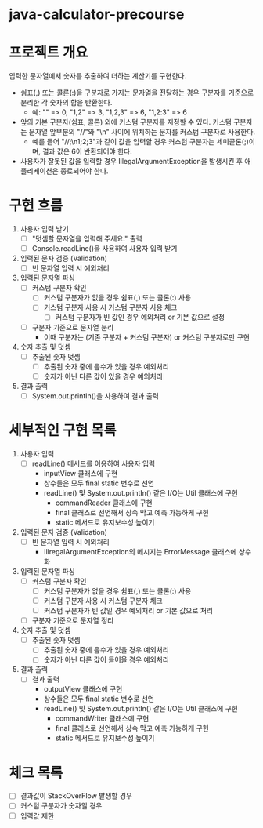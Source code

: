 # java-calculator-precourse

# 프로젝트 개요

입력한 문자열에서 숫자를 추출하여 더하는 계산기를 구현한다.

- 쉼표(,) 또는 콜론(:)을 구분자로 가지는 문자열을 전달하는 경우 구분자를 기준으로 분리한 각 숫자의 합을 반환한다.
  - 예: "" => 0, "1,2" => 3, "1,2,3" => 6, "1,2:3" => 6
- 앞의 기본 구분자(쉼표, 콜론) 외에 커스텀 구분자를 지정할 수 있다. 커스텀 구분자는 문자열 앞부분의 "//"와 "\n" 사이에 위치하는 문자를 커스텀 구분자로 사용한다.
  - 예를 들어 "//;\n1;2;3"과 같이 값을 입력할 경우 커스텀 구분자는 세미콜론(;)이며, 결과 값은 6이 반환되어야 한다.
- 사용자가 잘못된 값을 입력할 경우 IllegalArgumentException을 발생시킨 후 애플리케이션은 종료되어야 한다.


# 구현 흐름

1. 사용자 입력 받기
    - [ ] "덧셈할 문자열을 입력해 주세요." 출력
    - [ ] Console.readLine()을 사용하여 사용자 입력 받기
2. 입력된 문자 검증 (Validation)
    - [ ] 빈 문자열 입력 시 예외처리
3. 입력된 문자열 파싱
    - [ ] 커스텀 구분자 확인
        - [ ] 커스텀 구분자가 없을 경우 쉼표(,) 또는 콜론(:) 사용
        - [ ] 커스텀 구분자 사용 시 커스텀 구분자 사용 체크
            - [ ] 커스텀 구분자가 빈 값인 경우 예외처리 or 기본 값으로 설정
    - [ ] 구분자 기준으로 문자열 분리
        - 이때 구분자는 (기존 구분자 + 커스텀 구분자) or 커스텀 구분자로만 구현
4. 숫자 추출 및 덧셈
    - [ ] 추출된 숫자 덧셈
        - [ ] 추출된 숫자 중에 음수가 있을 경우 예외처리
        - [ ] 숫자가 아닌 다른 값이 있을 경우 예외처리
5. 결과 출력
    - [ ] System.out.printIn()을 사용하여 결과 출력

# 세부적인 구현 목록

1. 사용자 입력
    - [ ] readLine() 메서드를 이용하여 사용자 입력
        - inputView 클래스에 구현
        - 상수들은 모두 final static 변수로 선언
        - readLine() 및 System.out.printIn() 같은 I/O는 Util 클래스에 구현
            - commandReader 클래스에 구현
            - final 클래스로 선언해서 상속 막고 예측 가능하게 구현
            - static 메서드로 유지보수성 높이기
2. 입력된 문자 검증 (Validation)
    - [ ] 빈 문자열 입력 시 예외처리
        - IllregalArgumentException의 메시지는 ErrorMessage 클래스에 상수화
3. 입력된 문자열 파싱
    - [ ] 커스텀 구분자 확인
        - [ ] 커스텀 구분자가 없을 경우 쉼표(,) 또는 콜론(:) 사용
        - [ ] 커스텀 구분자 사용 시 커스텀 구분자 체크
        - [ ] 커스텀 구분자가 빈 값일 경우 예외처리 or 기본 값으로 처리
    - [ ] 구분자 기준으로 문자열 정리
4. 숫자 추출 및 덧셈
    - [ ] 추출된 숫자 덧셈
        - [ ] 추출된 숫자 중에 음수가 있을 경우 예외처리
        - [ ] 숫자가 아닌 다른 값이 들어올 경우 예외처리
5. 결과 출력
    - [ ] 결과 출력
        - outputView 클래스에 구현
        - 상수들은 모두 final static 변수로 선언
        - readLine() 및 System.out.printIn() 같은 I/O는 Util 클래스에 구현
            - commandWriter 클래스에 구현
            - final 클래스로 선언해서 상속 막고 예측 가능하게 구현
            - static 메서드로 유지보수성 높이기
    

# 체크 목록

- [ ] 결과값이 StackOverFlow 발생할 경우
- [ ] 커스텀 구분자가 숫자일 경우
- [ ] 입력값 제한